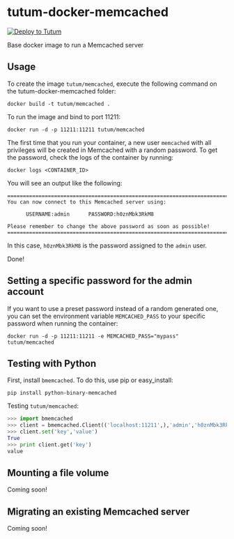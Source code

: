tutum-docker-memcached
======================

[![Deploy to Tutum](https://s.tutum.co/deploy-to-tutum.svg)](https://dashboard.tutum.co/stack/deploy/)


Base docker image to run a Memcached server


Usage
-----

To create the image `tutum/memcached`, execute the following command on the tutum-docker-memcached folder:

	docker build -t tutum/memcached .

To run the image and bind to port 11211:

	docker run -d -p 11211:11211 tutum/memcached

The first time that you run your container, a new user `memcached` with all privileges
will be created in Memcached with a random password. To get the password, check the logs
of the container by running:

	docker logs <CONTAINER_ID>

You will see an output like the following:

	========================================================================
    You can now connect to this Memcached server using:

          USERNAME:admin      PASSWORD:h0znMbk3RkM8

	Please remember to change the above password as soon as possible!
	========================================================================

In this case, `h0znMbk3RkM8` is the password assigned to the `admin` user.

Done!


Setting a specific password for the admin account
-------------------------------------------------

If you want to use a preset password instead of a random generated one, you can
set the environment variable `MEMCACHED_PASS` to your specific password when running the container:

	docker run -d -p 11211:11211 -e MEMCACHED_PASS="mypass" tutum/memcached


Testing with Python
-------------------

First, install `bmemcached`. To do this, use pip or easy_install:

    pip install python-binary-memcached

Testing `tutum/memcached`:

```python
>>> import bmemcached
>>> client = bmemcached.Client(('localhost:11211',),'admin','h0znMbk3RkM8')
>>> client.set('key','value')
True
>>> print client.get('key')
value
```

Mounting a file volume
---------------------------------

Coming soon!


Migrating an existing Memcached server
----------------------------------

Coming soon!
